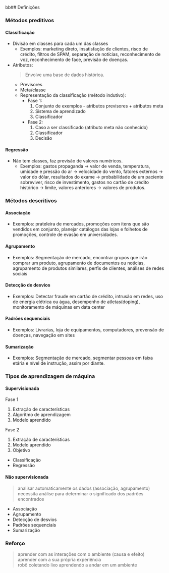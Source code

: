 bb## Definições
### Métodos preditivos
#### Classificação
* Divisão em classes para cada um das classes
  * Exemplos: marketing direto, insatisfação de clientes, risco de crédito, filtros de SPAM, separação de notícias, reconhecimento de voz, reconhecimento de face, previsão de doenças.
* Atributos: 
  > Envolve uma base de dados histórica. 
  * Previsores 
  * Meta/classe
  * Representação da classificação (método indutivo): 
    * Fase 1:  
        1. Conjunto de exemplos - atributos previsores + atributos meta
        2. Sistema de aprendizado
        3. Classificador
    * Fase 2: 
        1. Caso a ser classificado (atributo meta não conhecido)
        2. Classificador
        3. Decisão
#### Regressão
* Não tem classes, faz previsão de valores numéricos. 
  * Exemplos: gastos propaganda -> valor de venda, temperatura, umidade e pressão do ar -> velocidade do vento,  fatores externos -> valor do dólar, resultados do exame -> probabilidade de um paciente sobreviver, risco de investimento, gastos no cartão de crédito histórico -> limite, valores anteriores -> valores de produtos. 
### Métodos descritivos
#### Associação
* Exemplos: prateleira de mercados, promoções com itens que são vendidos em conjunto, planejar catálogos das lojas e folhetos de promoções, controle de evasão em universidades.
#### Agrupamento
* Exemplos: Segmentação de mercado, encontrar grupos que irão comprar um produto, agrupamento de documentos ou noticias, agrupamento de produtos similares, perfis de clientes, análises de redes sociais
#### Detecção de desvios
* Exemplos: Detectar fraude em cartão de crédito, intrusão em redes, uso de energia elétrica ou água, desempenho de atletas(doping), monitoramento de máquinas em data center
#### Padrões sequenciais
* Exemplos: Livrarias, loja de equipamentos, computadores, prevensão de doenças, navegação em sites
#### Sumarização 
* Exemplos: Segmentação de mercado, segmentar pessoas em faixa etária e nível de instrução, assim por diante. 

### Tipos de aprendizagem de máquina
#### Supervisionada
Fase 1
1. Extração de características 
2. Algoritmo de aprendizagem 
3. Modelo aprendido 

Fase 2
1. Extração de características
2. Modelo aprendido
3. Objetivo

* Classificação 
* Regressão 

#### Não supervisionada 
> analisar automaticamente os dados (associação, agrupamento) </br>
> necessita análise para determinar o significado dos padrões encontrados
* Associação
* Agrupamento
* Detecção de desvios
* Padrões sequenciais 
* Sumarização 
### Reforço 
> aprender com as interações com o ambiente (causa e efeito) </br>
> aprender com a sua própria experiência</br>
> robô coletando lixo aprendendo a andar em um ambiente
